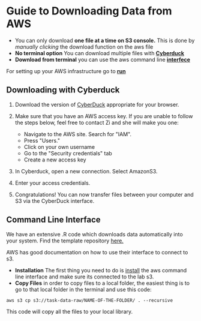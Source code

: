 # Guide to Downloading Data from AWS

<!-- toc -->
- You can only download **one file at a time on S3 console.** This is done by *manually clicking* the download function on the aws file
- **No terminal option** You can download multiple files with **[Cyberduck](#downloading-with-cyberduck)**
- **Download from terminal** you can use the aws command line **[interfece](#Command-line-interface)**

For setting up your AWS infrastructure go to **[run](/guides/aws/s3-tasks/runnings3.md)** 


<!-- tocstop -->

## Downloading with Cyberduck

1. Download the version of [CyberDuck](https://cyberduck.io/) appropriate for your browser.
2. Make sure that you have an AWS access key. If you are unable to follow the steps below, feel free to contact Zi and she will make you one:

    - Navigate to the AWS site. Search for "IAM".
    - Press "Users."
    - Click on your own username
    - Go to the "Security credentials" tab
    - Create a new access key

3. In Cyberduck, open a new connection. Select AmazonS3.
4. Enter your access credentials.
5. Congratulations! You can now transfer files between your computer and S3 via the CyberDuck interface.


## Command Line Interface

We have an extensive .R code which downloads data automatically into your system. Find the template repository [here.](https://github.com/GoldenbergLab/r-project-template-no-enviroment-control) 

AWS has good documentation on how to use their interface to connect to s3.

- **Installation** The first thing you need to do is [install](https://docs.aws.amazon.com/cli/latest/userguide/install-cliv2-mac.html) the aws command line interface and make sure its connected to the lab s3.
- **Copy Files** in order to copy files to a local folder, the easiest thing is to go to that local folder in the terminal and use this code:

```
aws s3 cp s3://task-data-raw/NAME-OF-THE-FOLDER/ . --recursive
```

This code will copy all the files to your local library.
